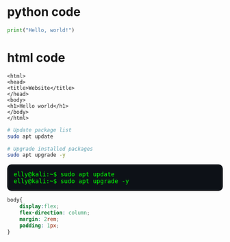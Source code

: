 # python code

```python
print("Hello, world!")
```


# html code
```
<html>
<head>
<title>Website</title>
</head>
<body>
<h1>Hello world</h1>
</body>
</html>
```


```bash
# Update package list
sudo apt update

# Upgrade installed packages
sudo apt upgrade -y
```

<pre style="background-color:#0d1117;color:#00ff00;padding:15px;border-radius:10px;">
elly@kali:~$ sudo apt update
elly@kali:~$ sudo apt upgrade -y
</pre>

```css
body{
    display:flex;
    flex-direction: column;
    margin: 2rem;
    padding: 1px;
}
```

